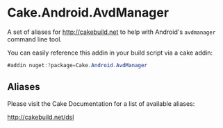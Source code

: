 # Cake.Android.AvdManager
A set of aliases for http://cakebuild.net to help with Android's `avdmanager` command line tool.


You can easily reference this addin in your build script via a cake addin:

```csharp
#addin nuget:?package=Cake.Android.AvdManager
```

## Aliases

Please visit the Cake Documentation for a list of available aliases:

http://cakebuild.net/dsl


